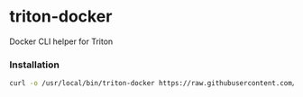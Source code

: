 # triton-docker

Docker CLI helper for Triton

### Installation

```bash
curl -o /usr/local/bin/triton-docker https://raw.githubusercontent.com/misterbisson/triton-docker/master/triton-docker && chmod +x /usr/local/bin/triton-docker && ln -Fs /usr/local/bin/triton-docker /usr/local/bin/triton-compose && ln -Fs /usr/local/bin/triton-docker /usr/local/bin/triton-docker-install
```
